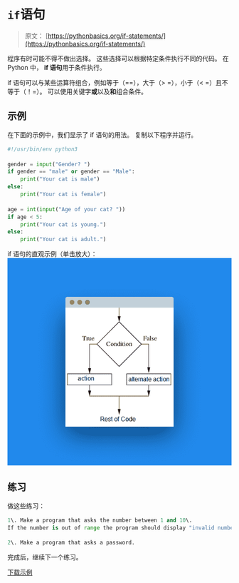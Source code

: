 # `if`语句

> 原文： [https://pythonbasics.org/if-statements/](https://pythonbasics.org/if-statements/)

程序有时可能不得不做出选择。 这些选择可以根据特定条件执行不同的代码。 在 Python 中， **if 语句**用于条件执行。

if 语句可以与某些运算符组合，例如等于（==），大于（&gt; =），小于（&lt; =）且不等于（！=）。 可以使用关键字**或**以及**和**组合条件。



## 示例

在下面的示例中，我们显示了 if 语句的用法。
复制以下程序并运行。

```py
#!/usr/bin/env python3

gender = input("Gender? ")
if gender == "male" or gender == "Male":
    print("Your cat is male")
else:
    print("Your cat is female")

age = int(input("Age of your cat? "))
if age < 5:
    print("Your cat is young.")
else:
    print("Your cat is adult.")

```

if 语句的直观示例（单击放大）：
![if statement](img/db1c79c7582f54416959b6cc7e0acfaa.jpg)

## 练习

做这些练习：

```py
1\. Make a program that asks the number between 1 and 10\. 
If the number is out of range the program should display "invalid number".

2\. Make a program that asks a password. 

```

完成后，继续下一个练习。

[下载示例](https://gum.co/dcsp)